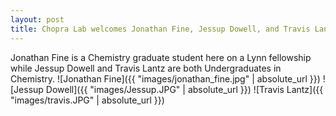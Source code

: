 ```yaml
---
layout: post
title: Chopra Lab welcomes Jonathan Fine, Jessup Dowell, and Travis Lantz
---
```

Jonathan Fine is a Chemistry graduate student here on a Lynn fellowship while Jessup Dowell and Travis Lantz are both Undergraduates in Chemistry.
![Jonathan Fine]({{ "images/jonathan_fine.jpg" | absolute_url }})
![Jessup Dowell]({{ "images/Jessup.JPG" | absolute_url }})
![Travis Lantz]({{ "images/travis.JPG" | absolute_url }})